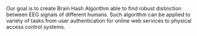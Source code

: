Our goal is to create Brain Hash Algorithm able to find robust distinction between EEG signals of different humans. 
Such algorithm can be applied to variety of tasks from user authentication for online web services to physical access control systems.

